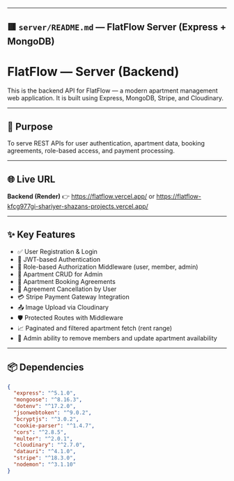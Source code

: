 
---

## 🟥 `server/README.md` — FlatFlow Server (Express + MongoDB)

# FlatFlow — Server (Backend)

This is the backend API for FlatFlow — a modern apartment management web application. It is built using Express, MongoDB, Stripe, and Cloudinary.

---

## 🎯 Purpose

To serve REST APIs for user authentication, apartment data, booking agreements, role-based access, and payment processing.

---

## 🌐 Live URL

**Backend (Render)** 👉 https://flatflow.vercel.app/      or      https://flatflow-kfcg977gi-shariyer-shazans-projects.vercel.app/

---

## ✨ Key Features

- ✅ User Registration & Login
- 🔐 JWT-based Authentication
- 🧾 Role-based Authorization Middleware (user, member, admin)
- 🏢 Apartment CRUD for Admin
- 📄 Apartment Booking Agreements
- 🧾 Agreement Cancellation by User
- 💳 Stripe Payment Gateway Integration
- 📤 Image Upload via Cloudinary
- 🛡️ Protected Routes with Middleware
- 📈 Paginated and filtered apartment fetch (rent range)
- 📝 Admin ability to remove members and update apartment availability

---

## 📦 Dependencies

```json
{
  "express": "^5.1.0",
  "mongoose": "^8.16.3",
  "dotenv": "^17.2.0",
  "jsonwebtoken": "^9.0.2",
  "bcryptjs": "^3.0.2",
  "cookie-parser": "^1.4.7",
  "cors": "^2.8.5",
  "multer": "^2.0.1",
  "cloudinary": "^2.7.0",
  "datauri": "^4.1.0",
  "stripe": "^18.3.0",
  "nodemon": "^3.1.10"
}
